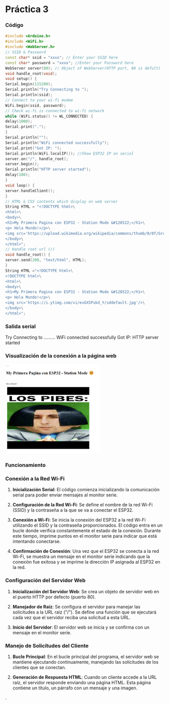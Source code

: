 # Práctica 3

### Código
```cpp
#include <Arduino.h>
#include <WiFi.h>
#include <WebServer.h>
// SSID & Password
const char* ssid = "xxxx"; // Enter your SSID here
const char* password = "xxxx"; //Enter your Password here
WebServer server(80); // Object of WebServer(HTTP port, 80 is defult)
void handle_root(void);
void setup() {
Serial.begin(115200);
Serial.println("Try Connecting to ");
Serial.println(ssid);
// Connect to your wi-fi modem
WiFi.begin(ssid, password);
// Check wi-fi is connected to wi-fi network
while (WiFi.status() != WL_CONNECTED) {
delay(1000);
Serial.print(".");
}
Serial.println("");
Serial.println("WiFi connected successfully");
Serial.print("Got IP: ");
Serial.println(WiFi.localIP()); //Show ESP32 IP on serial
server.on("/", handle_root);
server.begin();
Serial.println("HTTP server started");
delay(100);
}
void loop() {
server.handleClient();
}
// HTML & CSS contents which display on web server
String HTML = "<!DOCTYPE html>\
<html>\
<body>\
<h1>My Primera Pagina con ESP32 - Station Mode &#128522;</h1>\
<p> Hola Mundo!</p>\
<img src='https://upload.wikimedia.org/wikipedia/commons/thumb/0/0f/Grosser_Panda.JPG/640px-Grosser_Panda.JPG'/>\
</body>\
</html>";
// Handle root url (/)
void handle_root() {
server.send(200, "text/html", HTML);
}
String HTML ="<!DOCTYPE html>\
<!DOCTYPE html>\
<html>\
<body>\
<h1>My Primera Pagina con ESP32 - Station Mode &#128522;</h1>\
<p> Hola Mundo!</p>\
<img src='https://i.ytimg.com/vi/evGXSPukd_Y/sddefault.jpg'/>\
</body>\
</html>";
```
### Salida serial 

Try Connecting to 
<tu SSID>
.........
WiFi connected successfully
Got IP: <tu IP asignada>
HTTP server started

### Visualización de la conexión a la página web
<img src="web.png" alt="web." width="300"/>


### Funcionamiento
### Conexión a la Red Wi-Fi

1. **Inicialización Serial**: El código comienza inicializando la comunicación serial para poder enviar mensajes al monitor serie.

2. **Configuración de la Red Wi-Fi**: Se define el nombre de la red Wi-Fi (SSID) y la contraseña a la que se va a conectar el ESP32.

3. **Conexión a Wi-Fi**: Se inicia la conexión del ESP32 a la red Wi-Fi utilizando el SSID y la contraseña proporcionados. El código entra en un bucle donde verifica constantemente el estado de la conexión. Durante este tiempo, imprime puntos en el monitor serie para indicar que está intentando conectarse.

4. **Confirmación de Conexión**: Una vez que el ESP32 se conecta a la red Wi-Fi, se muestra un mensaje en el monitor serie indicando que la conexión fue exitosa y se imprime la dirección IP asignada al ESP32 en la red.

### Configuración del Servidor Web

1. **Inicialización del Servidor Web**: Se crea un objeto de servidor web en el puerto HTTP por defecto (puerto 80).

2. **Manejador de Raíz**: Se configura el servidor para manejar las solicitudes a la URL raíz ("/"). Se define una función que se ejecutará cada vez que el servidor reciba una solicitud a esta URL.

3. **Inicio del Servidor**: El servidor web se inicia y se confirma con un mensaje en el monitor serie.

### Manejo de Solicitudes del Cliente

1. **Bucle Principal**: En el bucle principal del programa, el servidor web se mantiene ejecutando continuamente, manejando las solicitudes de los clientes que se conectan.

2. **Generación de Respuesta HTML**: Cuando un cliente accede a la URL raíz, el servidor responde enviando una página HTML. Esta página contiene un título, un párrafo con un mensaje y una imagen.

.


